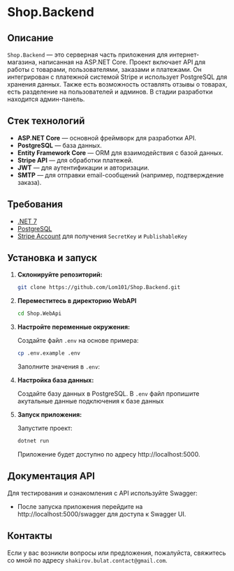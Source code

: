 # Shop.Backend

## Описание

`Shop.Backend` — это серверная часть приложения для интернет-магазина, написанная на ASP.NET Core. Проект включает API для работы с товарами, пользователями, заказами и платежами. Он интегрирован с платежной системой Stripe и использует PostgreSQL для хранения данных.
 Также есть возможность оставлять отзывы о товарах, есть разделение на пользователей и админов. В стадии разработки находится админ-панель.

## Стек технологий

- **ASP.NET Core** — основной фреймворк для разработки API.
- **PostgreSQL** — база данных.
- **Entity Framework Core** — ORM для взаимодействия с базой данных.
- **Stripe API** — для обработки платежей.
- **JWT** — для аутентификации и авторизации.
- **SMTP** — для отправки email-сообщений (например, подтверждение заказа).

## Требования

- [.NET 7](https://dotnet.microsoft.com/download)
- [PostgreSQL](https://www.postgresql.org/download/)
- [Stripe Account](https://stripe.com/) для получения `SecretKey` и `PublishableKey`

## Установка и запуск

1. **Склонируйте репозиторий:**

   ```bash
   git clone https://github.com/Lom101/Shop.Backend.git
   ```

2. **Переместитесь в директорию WebAPI**

   ```bash
   cd Shop.WebApi
   ```

3. **Настройте переменные окружения:**

   Создайте файл `.env` на основе примера:
   ```bash
   cp .env.example .env
   ```
   Заполните значения в `.env`:

4. **Настройка база данных:**

   Создайте базу данных в PostgreSQL.
   В `.env` файл пропишите акутальные данные подключения к базе данных

5. **Запуск приложения:**

   Запустите проект:
   ```bash
   dotnet run
   ```
   Приложение будет доступно по адресу http://localhost:5000.

## Документация API

Для тестирования и ознакомления с API используйте Swagger:

- После запуска приложения перейдите на http://localhost:5000/swagger для доступа к Swagger UI.

## Контакты

Если у вас возникли вопросы или предложения, пожалуйста, свяжитесь со мной по адресу `shakirov.bulat.contact@gmail.com`.
